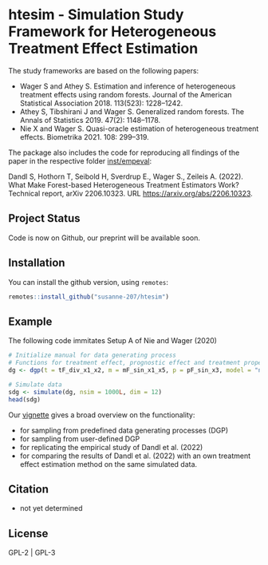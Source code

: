 # htesim - Simulation Study Framework for Heterogeneous Treatment Effect Estimation 

The study frameworks are based on the following papers: 

* Wager S and Athey S. Estimation and inference of heterogeneous treatment effects using random
forests. Journal of the American Statistical Association 2018. 113(523): 1228–1242.
* Athey S, Tibshirani J and Wager S. Generalized random forests. The Annals of Statistics 2019.
47(2): 1148–1178.
* Nie X and Wager S. Quasi-oracle estimation of heterogeneous treatment effects. Biometrika 2021.
108: 299–319.

The package also includes the code for reproducing all findings of the paper in the respective folder [inst/empeval](https://github.com/dandls/htesim/tree/master/inst/empeval): 

Dandl S, Hothorn T, Seibold H, Sverdrup E., Wager S., Zeileis A. (2022). What Make Forest-based Heterogeneous Treatment
Estimators Work? Technical report, arXiv 2206.10323. URL https://arxiv.org/abs/2206.10323.


## Project Status

Code is now on Github, our preprint will be available soon. 

## Installation

You can install the github version, using `remotes`:

```r
remotes::install_github("susanne-207/htesim")
```

## Example 
The following code immitates Setup A of Nie and Wager (2020)  
```r 
# Initialize manual for data generating process
# Functions for treatment effect, prognostic effect and treatment propensity 
dg <- dgp(t = tF_div_x1_x2, m = mF_sin_x1_x5, p = pF_sin_x3, model = "normal", xmodel = "unif")

# Simulate data 
sdg <- simulate(dg, nsim = 1000L, dim = 12) 
head(sdg) 
```

Our [vignette](https://github.com/dandls/htesim/tree/master/vignettes) gives a broad overview on the functionality: 
- for sampling from predefined data generating processes (DGP)
- for sampling from user-defined DGP
- for replicating the empirical study of Dandl et al. (2022) 
- for comparing the results of Dandl et al. (2022) with an own treatment effect estimation method on the same simulated data.

## Citation

* not yet determined 

## License

GPL-2 | GPL-3
